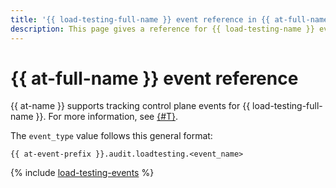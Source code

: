 ```yaml
---
title: '{{ load-testing-full-name }} event reference in {{ at-full-name }}'
description: This page gives a reference for {{ load-testing-name }} events tracked in {{ at-name }}.
---
```


# {{ at-full-name }} event reference

{{ at-name }} supports tracking control plane events for {{ load-testing-full-name }}. For more information, see [{#T}](../audit-trails/concepts/format.md).

The `event_type` value follows this general format:

```text
{{ at-event-prefix }}.audit.loadtesting.<event_name>
```

{% include [load-testing-events](../_includes/audit-trails/events/load-testing-events.md) %}